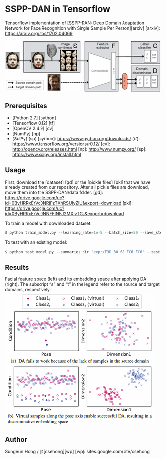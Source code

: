 SSPP-DAN in Tensorflow
====

Tensorflow implementation of [SSPP-DAN: Deep Domain Adaptation Network for Face Recognition with Single Sample Per Person][arxiv]
[arxiv]: https://arxiv.org/abs/1702.04069

![Alt text](./figure/overallflow.PNG)


Prerequisites
-------------
* [Python 2.7] [python]
* [Tensorflow 0.12] [tf] 
* [OpenCV 2.4.9] [cv]
* [NumPy] [np]
* [SciPy] [sp]
[python]: https://www.python.org/downloads/
[tf]: https://www.tensorflow.org/versions/r0.12/
[cv]: http://opencv.org/releases.html
[np]: http://www.numpy.org/
[sp]: https://www.scipy.org/install.html

Usage
-------------

First, download the [dataset] [gd] or the [pickle files] [pkl] that we have already created from our repository. After all pickle files are download, move them into the SSPP-DAN/data folder.
[gd]: https://drive.google.com/uc?id=0ByHRRxErVc0NRjFzTXhRSUlyZlU&export=download
[pkl]: https://drive.google.com/uc?id=0ByHRRxErVc0NNFFINFJ2MXlvTGs&export=download

To train a model with downloaded dataset:
```python
$ python train_model.py --learning_rate=1e-5 --batch_size=50 --save_step=100
```

To test with an existing model:
```python
$ python test_model.py --summaries_dir 'expr/F3D_30_60_FC6_FC6' --test_batch_size=50
```

Results
-------------
Facial feature space (left) and its embedding space after applying DA (right). The subscript “s” and “t” in the
legend refer to the source and target domains, respectively.
![Alt text](./figure/DAN.PNG)




Author
------------
Sungeun Hong / @[csehong][wp]
[wp]: sites.google.com/site/csehong


